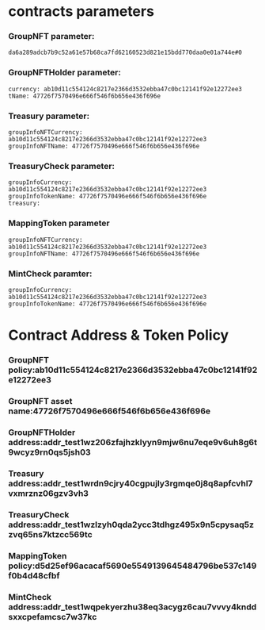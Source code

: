 # contracts parameters
### GroupNFT parameter: 
    da6a289adcb7b9c52a61e57b68ca7fd62160523d821e15bdd770daa0e01a744e#0
### GroupNFTHolder parameter:
    currency: ab10d11c554124c8217e2366d3532ebba47c0bc12141f92e12272ee3   
    tName: 47726f7570496e666f546f6b656e436f696e
### Treasury parameter:
    groupInfoNFTCurrency: ab10d11c554124c8217e2366d3532ebba47c0bc12141f92e12272ee3   
    groupInfoNFTName: 47726f7570496e666f546f6b656e436f696e
### TreasuryCheck parameter:
    groupInfoCurrency: ab10d11c554124c8217e2366d3532ebba47c0bc12141f92e12272ee3   
    groupInfoTokenName: 47726f7570496e666f546f6b656e436f696e
    treasury: 
### MappingToken parameter
    groupInfoNFTCurrency: ab10d11c554124c8217e2366d3532ebba47c0bc12141f92e12272ee3
    groupInfoNFTName: 47726f7570496e666f546f6b656e436f696e
### MintCheck paramter:
    groupInfoCurrency: ab10d11c554124c8217e2366d3532ebba47c0bc12141f92e12272ee3
    groupInfoTokenName: 47726f7570496e666f546f6b656e436f696e
# Contract Address & Token Policy
### GroupNFT policy:ab10d11c554124c8217e2366d3532ebba47c0bc12141f92e12272ee3
### GroupNFT asset name:47726f7570496e666f546f6b656e436f696e
### GroupNFTHolder address:addr_test1wz206zfajhzklyyn9mjw6nu7eqe9v6uh8g6t9wcyz9rn0qs5jsh03
### Treasury address:addr_test1wrdn9cjry40cgpujly3rgmqe0j8q8apfcvhl7vxmrznz06gzv3vh3
### TreasuryCheck address:addr_test1wzlzyh0qda2ycc3tdhgz495x9n5cpysaq5zzvq65ns7ktzcc569tc
### MappingToken policy:d5d25ef96acacaf5690e5549139645484796be537c149f0b4d48cfbf
### MintCheck address:addr_test1wqpekyerzhu38eq3acygz6cau7vvvy4knddsxxcpefamcsc7w37kc